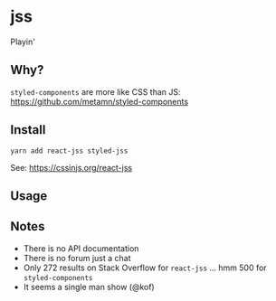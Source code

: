 # jss

Playin'

## Why?

`styled-components` are more like CSS than JS: https://github.com/metamn/styled-components

## Install

```
yarn add react-jss styled-jss
```

See: https://cssinjs.org/react-jss

## Usage

## Notes

- There is no API documentation
- There is no forum just a chat
- Only 272 results on Stack Overflow for `react-jss` ... hmm 500 for `styled-components`
- It seems a single man show (@kof)
